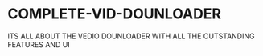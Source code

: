 # COMPLETE-VID-DOUNLOADER
ITS ALL ABOUT THE VEDIO  DOUNLOADER WITH ALL THE OUTSTANDING FEATURES AND UI
